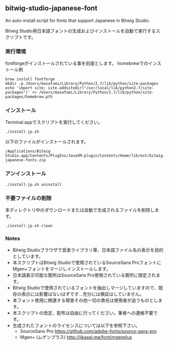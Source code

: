 ## bitwig-studio-japanese-font
An auto-install script for fonts that support Japanese in Bitwig Studio.

Bitwig Studio用日本語フォントの生成およびインストールを自動で実行するスクリプトです。

### 実行環境
fontforgeがインストールされている事を前提とします。
homebrewでのインストール例
```
brew install fontforge
mkdir -p /Users/masafumi/Library/Python/2.7/lib/python/site-packages
echo 'import site; site.addsitedir("/usr/local/lib/python2.7/site-packages")' >> /Users/masafumi/Library/Python/2.7/lib/python/site-packages/homebrew.pth
```

### インストール
Terminal.appでスクリプトを実行してください。
```
./install-jp.sh
```
以下のファイルがインストールされます。
```
/Applications/Bitwig Studio.app/Contents/PlugIns/JavaVM.plugin/Contents/Home/lib/ext/bitwig-japanese-fonts.zip
```

### アンインストール
```
./install-jp.sh uninstall
```

### 不要ファイルの削除
本ディレクトリ中のダウンロードまたは自動で生成されるファイルを削除します。
```
./install-jp.sh clean
```

### Notes
 - Bitwig Studioブラウザで音楽ライブラリ等、日本語ファイル名の表示を目的としています。
 - 本スクリプトはBitwig Studioで使用されているSourceSans ProフォントにMgen+フォントをマージしインストールします。
 - 日本語表示可能な箇所はSourceSans Pro使用されている箇所に限定されます。
 - Bitwig Studioで使用されているフォントを抽出しマージしていますので、既存の表示には影響はないはずです...充分には検証はしていません。
 - 本フォント使用に関連する障害その他一切の責任は使用者が追うものとします。
 - 本スクリプトの改定、配布は自由に行ってください。筆者への連絡不要です。
 - 生成されたフォントのライセンスについては以下を参照下さい。
   - SourceSans Pro https://github.com/adobe-fonts/source-sans-pro
   - Mgen+ (ムゲンプラス) http://jikasei.me/font/mgenplus

